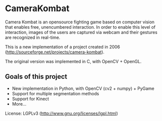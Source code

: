 CameraKombat
============

Camera Kombat is an opensource fighting game based on computer vision that enables free, unencumbered interaction. In order to enable this level of interaction, images of the users are captured via webcam and their gestures are recognized in real-time.

This is a new implementation of a project created in 2006 (http://sourceforge.net/projects/camera-kombat).

The original version was implemented in C, with OpenCV + OpenGL.

Goals of this project
---------------------

- New implementation in Python, with OpenCV (cv2 + numpy) + PyGame
- Support for multiple segmentation methods
- Support for Kinect
- More...


License: LGPLv3 (http://www.gnu.org/licenses/lgpl.html)
